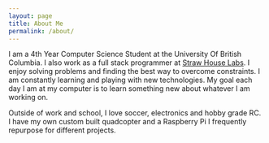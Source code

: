 ```yaml
---
layout: page
title: About Me
permalink: /about/
---
```


I am a 4th Year Computer Science Student at the University Of British Columbia. 
I also work as a full stack programmer at [Straw House Labs](http://strawhouselabs.com). 
I enjoy solving problems and finding the best way to overcome constraints. 
I am constantly learning and playing with new technologies. 
My goal each day I am at my computer is to learn something new about whatever I am working on.

Outside of work and school, I love soccer, electronics and hobby grade RC. I have my own custom built 
quadcopter and a Raspberry Pi I frequently repurpose for different projects.


